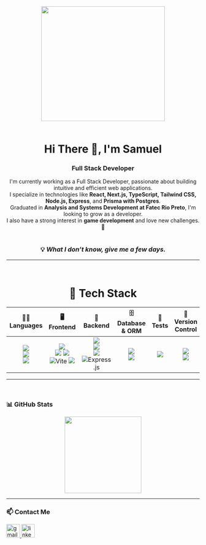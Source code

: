 <div align="center">
  <img src="https://github.com/DevSamuelBrito/DevSamuelBrito/assets/148384134/31b39702-d47a-43cd-8c2d-bbb8ab8555c0"  width="80%" height="300px">
</div>

<br/>

<h1 align="center">Hi There 👋, I'm Samuel</h1>
<h3 align="center">Full Stack Developer</h3>

<p align="center">
  I'm currently working as a Full Stack Developer, passionate about building intuitive and efficient web applications.<br/>
  I specialize in technologies like <strong>React, Next.js, TypeScript, Tailwind CSS, Node.js, Express</strong>, and <strong>Prisma with Postgres</strong>.<br/>
  Graduated in <strong>Analysis and Systems Development at Fatec Rio Preto</strong>, I'm looking to grow as a developer.<br/>
  I also have a strong interest in <strong>game development</strong> and love new challenges. 🚀<br/>
  <br/>
</p>

<div align="center">
<h3><strong>💡 <em>What I don’t know, give me a few days.</em></strong></h3>
</div>

---

<br>
<h1 style="border-bottom: none;" align="center">🚀 Tech Stack</h1>

<table align="center">
  <thead>
    <tr>
      <th align="center">🧑‍💻 Languages</th>
      <th align="center">🖥️ Frontend</th>
      <th align="center">🧠 Backend</th>
      <th align="center">🗄️ Database & ORM</th>
      <th align="center">🧪 Tests</th>
      <th align="center">🔧 Version Control</th>
      <th align="center">💻 Tools</th>
    </tr>
  </thead>
  <tbody>
    <tr>
      <td align="center">
        <img src="https://img.shields.io/badge/JavaScript-F7DF1E?style=for-the-badge&logo=javascript&logoColor=black" /><br/>
        <img src="https://img.shields.io/badge/TypeScript-007ACC?style=for-the-badge&logo=typescript&logoColor=white" /><br/>
        <img src="https://img.shields.io/badge/C%23-512BD4?style=for-the-badge&logo=csharp&logoColor=white" />
      </td>
      <td align="center">
        <img src="https://img.shields.io/badge/Sass-CC6699?style=for-the-badge&logo=sass&logoColor=white" /><br/>
        <img src="https://img.shields.io/badge/Tailwind-06B6D4?style=for-the-badge&logo=tailwind-css&logoColor=white" />
        <img src="https://img.shields.io/badge/React-20232A?style=for-the-badge&logo=react&logoColor=61DAFB" /><br/>
        <img src="https://img.shields.io/badge/Vite-646CFF?style=for-the-badge&logo=vite&logoColor=white" alt="Vite" />
        <img src="https://img.shields.io/badge/Next.js-black?style=for-the-badge&logo=next.js&logoColor=white" /><br/>
      </td>
      <td align="center">
        <img src="https://img.shields.io/badge/.NET-5C2D91?style=for-the-badge&logo=.net&logoColor=white" /><br/>
        <img src="https://img.shields.io/badge/ASP.NET_Core-5C2D91?style=for-the-badge&logo=.net&logoColor=white"/><br/>
        <img src="https://img.shields.io/badge/Node.js-339933?style=for-the-badge&logo=node.js&logoColor=white" /><br/>
        <img src="https://img.shields.io/badge/express.js-404D59?style=for-the-badge&logo=express&logoColor=white" alt="Express.js" />
      </td>
      <td align="center">
        <img src="https://img.shields.io/badge/PostgreSQL-336791?style=for-the-badge&logo=postgresql&logoColor=white" /><br/>
        <img src="https://img.shields.io/badge/Prisma-3982CE?style=for-the-badge&logo=prisma&logoColor=white" />
      </td>
      <td align="center">
        <img src="https://img.shields.io/badge/Jest-C21325?style=for-the-badge&logo=jest&logoColor=white" />
      </td>
      <td align="center">
        <img src="https://img.shields.io/badge/GIT-E44C30?style=for-the-badge&logo=git&logoColor=white" /><br/>
        <a href="https://github.com/DevSamuelBrito">
          <img src="https://img.shields.io/badge/GitHub-100000?style=for-the-badge&logo=github&logoColor=white" />
        </a>
      </td>
      <td align="center">
        <img src="https://teddycorp.net/wp-content/uploads/2021/08/WSL2-Logo.png" height="28px" /><br/>
        <img src="https://img.shields.io/badge/docker-%230db7ed.svg?style=for-the-badge&logo=docker&logoColor=white" /><br/>
        <img src="https://img.shields.io/badge/Postman-FF6C37?style=for-the-badge&logo=postman&logoColor=white" />
      </td>
    </tr>
  </tbody>
</table>

---

<br>

### 📊 GitHub Stats

<div align="center">
  <img src="https://github-readme-stats.vercel.app/api/top-langs?username=DevSamuelBrito&layout=compact&theme=dracula&hide_border=false" height="200" />
</div>

---

### 📫 Contact Me

<div align="left">
  <a href="mailto:samuelbrito.dev@gmail.com">
    <img src="https://img.shields.io/static/v1?message=Gmail&logo=gmail&label=&color=D14836&logoColor=white&labelColor=&style=for-the-badge" height="35" alt="gmail logo" />
  </a>
  <a href="https://www.linkedin.com/in/samuel-fava-de-brito/" target="_blank" rel="noopener noreferrer">
   <img src="https://img.shields.io/static/v1?message=LinkedIn&logo=linkedin&label=&color=0077B5&logoColor=white&labelColor=&style=for-the-badge" height="35" alt="linkedin logo" />
  </a>
</div>
